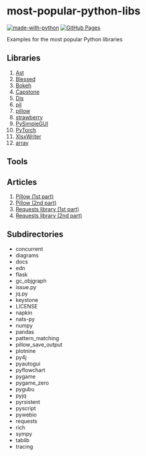 # most-popular-python-libs
[![made-with-python](https://img.shields.io/badge/Made%20with-Python-1f425f.svg)](https://www.python.org/)
[![GitHub Pages](https://img.shields.io/badge/%20-GitHub%20Pages-informational)](https://tisnik.github.io/most-popular-python-libs/)

Examples for the most popular Python libraries

## Libraries

1. [Ast](<ast>)
1. [Blessed](<blessed>)
1. [Bokeh](<bokeh>)
1. [Capstone](<capstone>)
1. [Dis](<bytecode>)
1. [pil](<pil>)
1. [pillow](<pillow>)
1. [strawberry](<GraphQL>)
1. [PySimpleGUI](<PySimpleGUI>)
1. [PyTorch](<PyTorch>)
1. [XlsxWriter](<XlsxWriter>)
1. [array](<array>)

## Tools

## Articles

1. [Pillow (1st part)](<articles/python_pil_1.htm>)
1. [Pillow (2nd part)](<articles/python_pil_2.htm>)
1. [Requests library (1st part)](<articles/python_requests_1.htm>)
1. [Requests library (2nd part)](<articles/python_requests_1.htm>)

## Subdirectories

* concurrent
* diagrams
* docs
* edn
* flask
* gc_objgraph
* issue.py
* jq.py
* keystone
* LICENSE
* napkin
* nats-py
* numpy
* pandas
* pattern_matching
* pillow_save_output
* plotnine
* py4j
* pyautogui
* pyflowchart
* pygame
* pygame_zero
* pygubu
* pyjq
* pyrsistent
* pyscript
* pywebio
* requests
* rich
* sympy
* tablib
* tracing
